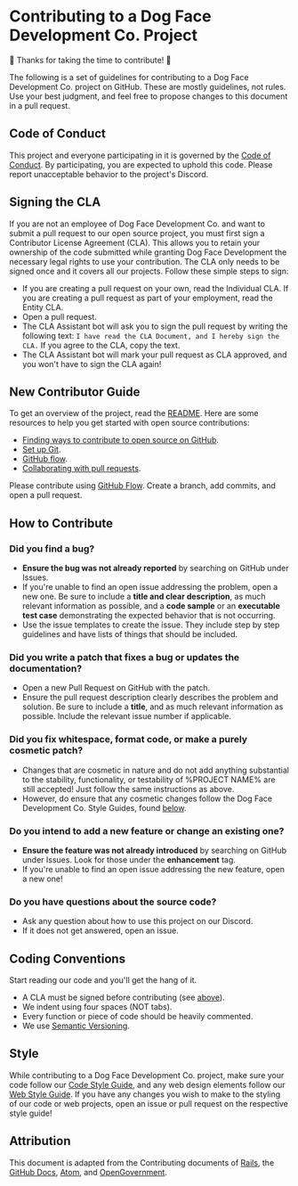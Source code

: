 # Contributing to a Dog Face Development Co. Project

🎉 Thanks for taking the time to contribute! 🎉

The following is a set of guidelines for contributing to a Dog Face Development Co. project on GitHub. These are mostly guidelines, not rules. Use your best judgment, and feel free to propose changes to this document in a pull request.

## Code of Conduct

This project and everyone participating in it is governed by the [Code of Conduct](CODE_OF_CONDUCT.md). By participating, you are expected to uphold this code. Please report unacceptable behavior to the project's Discord.

## Signing the CLA

If you are not an employee of Dog Face Development Co. and want to submit a pull request to our open source project, you must first sign a Contributor License Agreement (CLA). This allows you to retain your ownership of the code submitted while granting Dog Face Development the necessary legal rights to use your contribution. The CLA only needs to be signed once and it covers all our projects. Follow these simple steps to sign:

- If you are creating a pull request on your own, read the Individual CLA. If you are creating a pull request as part of your employment, read the Entity CLA.
- Open a pull request.
- The CLA Assistant bot will ask you to sign the pull request by writing the following text: `I have read the CLA Document, and I hereby sign the CLA.` If you agree to the CLA, copy the text.
- The CLA Assistant bot will mark your pull request as CLA approved, and you won't have to sign the CLA again!

## New Contributor Guide

To get an overview of the project, read the [README](README.md). Here are some resources to help you get started with open source contributions:

- [Finding ways to contribute to open source on GitHub](https://docs.github.com/en/get-started/exploring-projects-on-github/finding-ways-to-contribute-to-open-source-on-github).
- [Set up Git](https://docs.github.com/en/get-started/quickstart/set-up-git).
- [GitHub flow](https://docs.github.com/en/get-started/quickstart/github-flow).
- [Collaborating with pull requests](https://docs.github.com/en/github/collaborating-with-pull-requests).

Please contribute using [GitHub Flow](https://guides.github.com/introduction/flow). Create a branch, add commits, and open a pull request.

## How to Contribute

### Did you find a bug?

- **Ensure the bug was not already reported** by searching on GitHub under Issues.
- If you're unable to find an open issue addressing the problem, open a new one. Be sure to include a **title and clear description**, as much relevant information as possible, and a **code sample** or an **executable test case** demonstrating the expected behavior that is not occurring.
- Use the issue templates to create the issue. They include step by step guidelines and have lists of things that should be included.

### Did you write a patch that fixes a bug or updates the documentation?

- Open a new Pull Request on GitHub with the patch.
- Ensure the pull request description clearly describes the problem and solution. Be sure to include a **title**, and as much relevant information as possible. Include the relevant issue number if applicable.

### Did you fix whitespace, format code, or make a purely cosmetic patch?

- Changes that are cosmetic in nature and do not add anything substantial to the stability, functionality, or testability of %PROJECT NAME% are still accepted! Just follow the same instructions as above.
- However, do ensure that any cosmetic changes follow the Dog Face Development Co. Style Guides, found [below](#style).

### Do you intend to add a new feature or change an existing one?

- **Ensure the feature was not already introduced** by searching on GitHub under Issues. Look for those under the **enhancement** tag.
- If you're unable to find an open issue addressing the new feature, open a new one!

### Do you have questions about the source code?

- Ask any question about how to use this project on our Discord.
- If it does not get answered, open an issue.

## Coding Conventions

Start reading our code and you'll get the hang of it.

- A CLA must be signed before contributing (see [above](#signing-the-cla)).
- We indent using four spaces (NOT tabs).
- Every function or piece of code should be heavily commented.
- We use [Semantic Versioning](https://semver.org/).

## Style

While contributing to a Dog Face Development Co. project, make sure your code follow our [Code Style Guide](https://github.com/Dog-Face-Development/DFD-Code-Style-Guide), and any web design elements follow our [Web Style Guide](https://github.com/Dog-Face-Development/DFD-Web-Style-Guide). If you have any changes you wish to make to the styling of our code or web projects, open an issue or pull request on the respective style guide!

## Attribution

This document is adapted from the Contributing documents of [Rails](https://github.com/rails/rails/blob/main/CONTRIBUTING.md), the [GitHub Docs](https://github.com/github/docs/blob/main/CONTRIBUTING.md), [Atom](https://github.com/atom/atom/blob/master/CONTRIBUTING.md), and [OpenGovernment](https://github.com/opengovernment/opengovernment/blob/master/CONTRIBUTING.md?plain=1).

